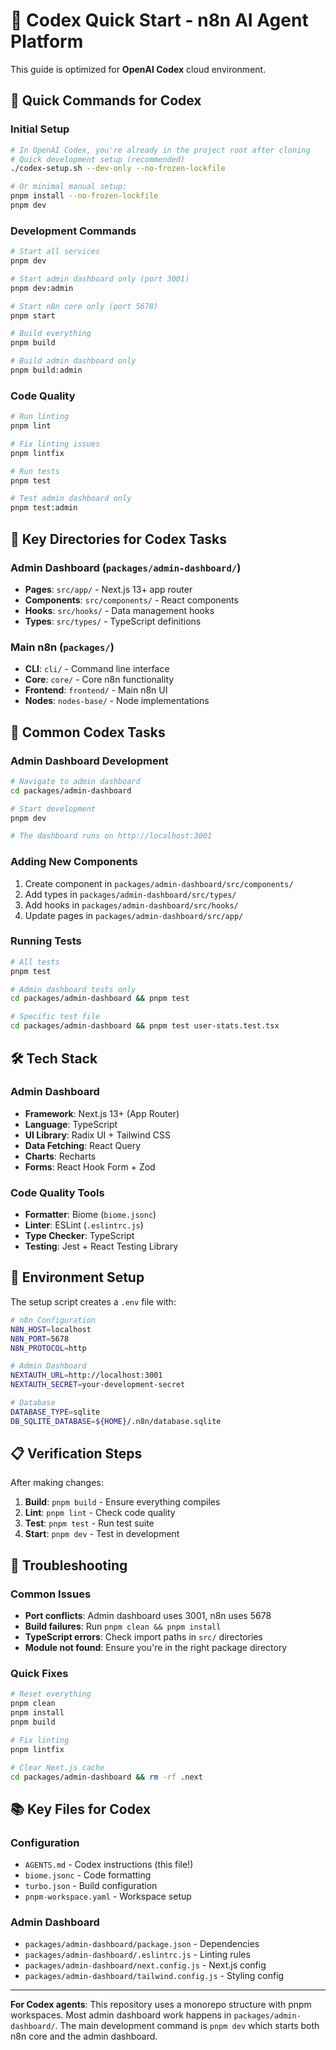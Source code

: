 # 🤖 Codex Quick Start - n8n AI Agent Platform

This guide is optimized for **OpenAI Codex** cloud environment.

## 🚀 Quick Commands for Codex

### Initial Setup
```bash
# In OpenAI Codex, you're already in the project root after cloning
# Quick development setup (recommended)
./codex-setup.sh --dev-only --no-frozen-lockfile

# Or minimal manual setup:
pnpm install --no-frozen-lockfile
pnpm dev
```

### Development Commands
```bash
# Start all services
pnpm dev

# Start admin dashboard only (port 3001)
pnpm dev:admin

# Start n8n core only (port 5678)  
pnpm start

# Build everything
pnpm build

# Build admin dashboard only
pnpm build:admin
```

### Code Quality
```bash
# Run linting
pnpm lint

# Fix linting issues
pnpm lintfix

# Run tests
pnpm test

# Test admin dashboard only
pnpm test:admin
```

## 📁 Key Directories for Codex Tasks

### Admin Dashboard (`packages/admin-dashboard/`)
- **Pages**: `src/app/` - Next.js 13+ app router
- **Components**: `src/components/` - React components
- **Hooks**: `src/hooks/` - Data management hooks
- **Types**: `src/types/` - TypeScript definitions

### Main n8n (`packages/`)
- **CLI**: `cli/` - Command line interface
- **Core**: `core/` - Core n8n functionality  
- **Frontend**: `frontend/` - Main n8n UI
- **Nodes**: `nodes-base/` - Node implementations

## 🎯 Common Codex Tasks

### Admin Dashboard Development
```bash
# Navigate to admin dashboard
cd packages/admin-dashboard

# Start development
pnpm dev

# The dashboard runs on http://localhost:3001
```

### Adding New Components
1. Create component in `packages/admin-dashboard/src/components/`
2. Add types in `packages/admin-dashboard/src/types/`
3. Add hooks in `packages/admin-dashboard/src/hooks/`
4. Update pages in `packages/admin-dashboard/src/app/`

### Running Tests
```bash
# All tests
pnpm test

# Admin dashboard tests only
cd packages/admin-dashboard && pnpm test

# Specific test file
cd packages/admin-dashboard && pnpm test user-stats.test.tsx
```

## 🛠️ Tech Stack

### Admin Dashboard
- **Framework**: Next.js 13+ (App Router)
- **Language**: TypeScript
- **UI Library**: Radix UI + Tailwind CSS
- **Data Fetching**: React Query
- **Charts**: Recharts
- **Forms**: React Hook Form + Zod

### Code Quality Tools
- **Formatter**: Biome (`biome.jsonc`)
- **Linter**: ESLint (`.eslintrc.js`)
- **Type Checker**: TypeScript
- **Testing**: Jest + React Testing Library

## 🔧 Environment Setup

The setup script creates a `.env` file with:
```bash
# n8n Configuration
N8N_HOST=localhost
N8N_PORT=5678
N8N_PROTOCOL=http

# Admin Dashboard
NEXTAUTH_URL=http://localhost:3001
NEXTAUTH_SECRET=your-development-secret

# Database
DATABASE_TYPE=sqlite
DB_SQLITE_DATABASE=${HOME}/.n8n/database.sqlite
```

## 📋 Verification Steps

After making changes:
1. **Build**: `pnpm build` - Ensure everything compiles
2. **Lint**: `pnpm lint` - Check code quality
3. **Test**: `pnpm test` - Run test suite
4. **Start**: `pnpm dev` - Test in development

## 🐛 Troubleshooting

### Common Issues
- **Port conflicts**: Admin dashboard uses 3001, n8n uses 5678
- **Build failures**: Run `pnpm clean && pnpm install`
- **TypeScript errors**: Check import paths in `src/` directories
- **Module not found**: Ensure you're in the right package directory

### Quick Fixes
```bash
# Reset everything
pnpm clean
pnpm install
pnpm build

# Fix linting
pnpm lintfix

# Clear Next.js cache
cd packages/admin-dashboard && rm -rf .next
```

## 📚 Key Files for Codex

### Configuration
- `AGENTS.md` - Codex instructions (this file!)
- `biome.jsonc` - Code formatting
- `turbo.json` - Build configuration
- `pnpm-workspace.yaml` - Workspace setup

### Admin Dashboard
- `packages/admin-dashboard/package.json` - Dependencies
- `packages/admin-dashboard/.eslintrc.js` - Linting rules
- `packages/admin-dashboard/next.config.js` - Next.js config
- `packages/admin-dashboard/tailwind.config.js` - Styling config

---

**For Codex agents**: This repository uses a monorepo structure with pnpm workspaces. Most admin dashboard work happens in `packages/admin-dashboard/`. The main development command is `pnpm dev` which starts both n8n core and the admin dashboard.
